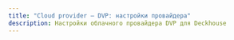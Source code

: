 ```yaml
---
title: "Cloud provider — DVP: настройки провайдера"
description: Настройки облачного провайдера DVP для Deckhouse
---
```


<!-- SCHEMA -->
